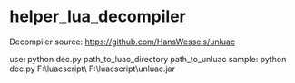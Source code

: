 # helper_lua_decompiler

Decompiler source: https://github.com/HansWessels/unluac

use: python dec.py path_to_luac_directory path_to_unluac
  sample: python dec.py F:\luacscript\ F:\luacscript\unluac.jar
